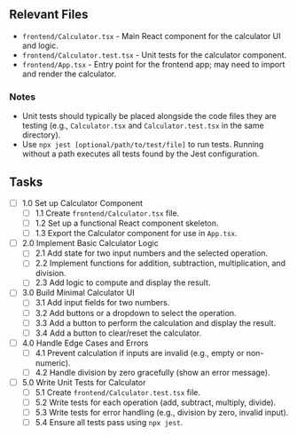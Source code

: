 ## Relevant Files

- `frontend/Calculator.tsx` - Main React component for the calculator UI and logic.
- `frontend/Calculator.test.tsx` - Unit tests for the calculator component.
- `frontend/App.tsx` - Entry point for the frontend app; may need to import and render the calculator.

### Notes

- Unit tests should typically be placed alongside the code files they are testing (e.g., `Calculator.tsx` and `Calculator.test.tsx` in the same directory).
- Use `npx jest [optional/path/to/test/file]` to run tests. Running without a path executes all tests found by the Jest configuration.

## Tasks

- [ ] 1.0 Set up Calculator Component
  - [ ] 1.1 Create `frontend/Calculator.tsx` file.
  - [ ] 1.2 Set up a functional React component skeleton.
  - [ ] 1.3 Export the Calculator component for use in `App.tsx`.
- [ ] 2.0 Implement Basic Calculator Logic
  - [ ] 2.1 Add state for two input numbers and the selected operation.
  - [ ] 2.2 Implement functions for addition, subtraction, multiplication, and division.
  - [ ] 2.3 Add logic to compute and display the result.
- [ ] 3.0 Build Minimal Calculator UI
  - [ ] 3.1 Add input fields for two numbers.
  - [ ] 3.2 Add buttons or a dropdown to select the operation.
  - [ ] 3.3 Add a button to perform the calculation and display the result.
  - [ ] 3.4 Add a button to clear/reset the calculator.
- [ ] 4.0 Handle Edge Cases and Errors
  - [ ] 4.1 Prevent calculation if inputs are invalid (e.g., empty or non-numeric).
  - [ ] 4.2 Handle division by zero gracefully (show an error message).
- [ ] 5.0 Write Unit Tests for Calculator
  - [ ] 5.1 Create `frontend/Calculator.test.tsx` file.
  - [ ] 5.2 Write tests for each operation (add, subtract, multiply, divide).
  - [ ] 5.3 Write tests for error handling (e.g., division by zero, invalid input).
  - [ ] 5.4 Ensure all tests pass using `npx jest`.
